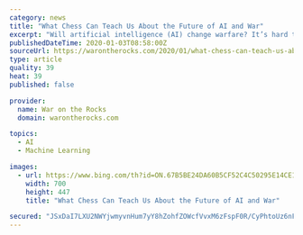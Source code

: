 ```yaml
---
category: news
title: "What Chess Can Teach Us About the Future of AI and War"
excerpt: "Will artificial intelligence (AI) change warfare? It’s hard to say. AI itself is not new — the first AI neural network was designed in 1943. But AI as a critical factor in competitions is relatively novel and, as a result, there’s not much data to ..."
publishedDateTime: 2020-01-03T08:58:00Z
sourceUrl: https://warontherocks.com/2020/01/what-chess-can-teach-us-about-the-future-of-ai-and-war/
type: article
quality: 39
heat: 39
published: false

provider:
  name: War on the Rocks
  domain: warontherocks.com

topics:
  - AI
  - Machine Learning

images:
  - url: https://www.bing.com/th?id=ON.67B5BE24DA60B5CF52C4C50295E14CE1
    width: 700
    height: 447
    title: "What Chess Can Teach Us About the Future of AI and War"

secured: "JSxDaI7LXU2NWYjwmyvnHum7yY8hZohfZOWcfVvxM6zFspF0R/CyPhtoUz6nFr7qViei6DNJo3l7CqDNiWX+rRscmGv3jB5E7tkmZTiTb3wEyAF7aTk7Y3kHJh1Oqpow8fhoV4BspvT6IRw5jYyelCqnIh/L+ePU9Lj/KWK2hYKK/6f4sAy+EJxsiXTmpd+ORHHj7LKlCuGB7jAjkfnk4IfJJ2oEZAXMU3iBpE+XXN8A8wu8Mj38cDHJ+xaC3zRgFj1dbpbPtj1LY6PtIDqzbA==;Rm4DF8spaHKPVmsjScaQPA=="
---
```


